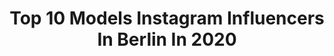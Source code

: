 ---
title: Top 10 Models Instagram Influencers In Berlin In 2020
description: >-
  Find top models Instagram influencers in Berlin in 2020. Most popular hashtags: #berlin #model #photography #berlinmodel.
platform: Instagram
profiles:
  - username: "winnielizzz"
    fullname: >-
      WINNIE
    location: "Germany"
    followers: 4228
    engagement: 2650
    commentsToLikes: 0.080381
    id: ck15reg9o7iye0i19k5hp8t0j
    verified: false
    hashtags: "#photoshoot, #ladiesnight, #happy, #shooting"
  - username: "joanna.nongiesser"
    fullname: >-
      𝐉𝐨𝐚𝐧𝐧𝐚
    location: "Germany"
    followers: 17177
    engagement: 483
    commentsToLikes: 0.077665
    id: ck0tvb432aniq0i19x786p1l8
    verified: false
    hashtags: "#goldjewelry, #outfits, #minimalisticfashion, #gymclothing"
  - username: "hayaalshaarani"
    fullname: >-
      Haya Beauty
    location: "Germany"
    followers: 9285
    engagement: 1822
    commentsToLikes: 0.026140
    id: ck15u95fdm1520i19ggqw0gtt
    verified: false
    hashtags: "#belgium, #likeforlikeback, #syriangirl, #tiktok"
  - username: "rekii.fotografie"
    fullname: >-
      Rekii | Fantasy Verwandlungen
    location: "Germany"
    followers: 42094
    engagement: 399
    commentsToLikes: 0.016305
    id: ck14lg4d1uhvb0i1900fxoxrl
    verified: false
    hashtags: "#mermaidsoul, #onlineseminar, #watershoot, #redhair"
  - username: "sanki_1111"
    fullname: >-
      Brown Barbie
    location: "Germany"
    followers: 61328
    engagement: 548
    commentsToLikes: 0.024468
    id: ck15r5lov68tj0i190b495665
    verified: false
    hashtags: "#grateful, #sankiquotes, #models, #berlinmodel"
  - username: "rieder.fabian"
    fullname: >-
      Mister Ingolstadt 🇩🇪
    location: "Germany"
    followers: 31313
    engagement: 559
    commentsToLikes: 0.011128
    id: ck6tpk3k3kbfm0j71za33wx7g
    verified: false
    hashtags: "#followme, #baby, #blackandwhite, #nike"
  - username: "racinggirl_lena_heart"
    fullname: >-
      Lena Heart
    location: "Germany"
    followers: 70986
    engagement: 302
    commentsToLikes: 0.034126
    id: ck136ikfq6nqa0i19zrr1bi1r
    verified: false
    hashtags: "#boobs, #shootingtime, #highheelslover, #nylons"
  - username: "annadaki"
    fullname: >-
      Anna Daki
    location: "Germany"
    followers: 18613
    engagement: 210
    commentsToLikes: 0.045039
    id: ck0tzdmqupy3v0i19eorbqmyo
    verified: false
    hashtags: "#berlinale, #vogue, #tonigarrn, #stayhome"
  - username: "billy_manalief"
    fullname: >-
      Billy Manalief Photography
    location: "Germany"
    followers: 7504
    engagement: 952
    commentsToLikes: 0.013506
    id: ck5hkxb27j70e0i1176roqddd
    verified: false
    hashtags: "#funny, #bridal, #portrait, #hochzeitskleid"
  - username: "leonierell"
    fullname: >-
      LeonieRell
    location: "Germany"
    followers: 5343
    engagement: 601
    commentsToLikes: 0.037058
    id: ck5hlyvgol3ty0i11jbtkguxg
    verified: false
    hashtags: "#studioshoot, #editorialshootunstyled, #bodywork, #bwinspo"
---
